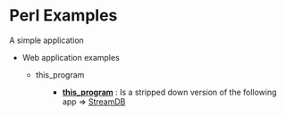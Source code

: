 # Perl Examples
A simple application<br>
<ul>
  <li>Web application examples</li>
    <ul>
      <li>this_program</li>
    <ul>
        <ul>
          <li><STRONG><u>this_program</u></STRONG> : Is a stripped down version of the following app => <a href="https://github.com/mcholste/streamdb" target="_blank">StreamDB</a></li>
        </ul>
</ul> 
